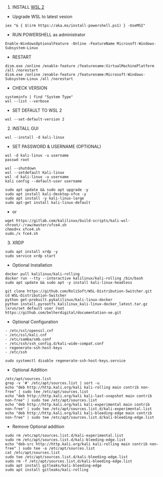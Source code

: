 1. INSTALL [WSL 2](https://aka.ms/PSWindows)

  - Upgrade WSL to latest vesion
~~~
iex "& { $(irm https://aka.ms/install-powershell.ps1) } -UseMSI"
~~~

  - RUN POWERSHELL as administrator
~~~
Enable-WindowsOptionalFeature -Online -FeatureName Microsoft-Windows-Subsystem-Linux
~~~

  - RESTART
~~~
dism.exe /online /enable-feature /featurename:VirtualMachinePlatform /all /norestart
dism.exe /online /enable-feature /featurename:Microsoft-Windows-Subsystem-Linux /all /norestart
~~~

  - CHECK VERSION
~~~
systeminfo | find "System Type"
wsl --list --verbose
~~~

  - SET DEFAULT TO WSL 2
~~~
wsl --set-default-version 2
~~~

2. INSTALL GUI
~~~
wsl --install -d kali-linux
~~~

  - SET PASSWORD & USERNAME (OPTIONAL)
~~~
wsl -d kali-linux -u username
passwd root
~~~
~~~
wsl --shutdown
wsl --setdefault Kali-linux
wsl -d kali-linux -u username
kali config --default-user username
~~~
~~~
sudo apt update && sudo apt upgrade -y
sudo apt install kali-desktop-xfce -y
sudo apt install -y kali-linux-large
sudo apt-get install kali-linux-default
~~~
  - or
~~~
wget https://gitlab.com/kalilinux/build-scripts/kali-wsl-chroot/-/raw/master/xfce4.sh
chmod+x xfce4.sh
sudo./x fce4.sh
~~~

3. XRDP
~~~
sudo apt install xrdp -y
sudo service xrdp start
~~~

  - Optional Installation
~~~
docker pull kalilinux/kali-rolling
docker run --tty --interactive kalilinux/kali-rolling /bin/bash
sudo apt update && sudo apt -y install kali-linux-headless
~~~
~~~
git clone https://github.com/RoliSoft/WSL-Distribution-Switcher.git
cd WSL-Distribution-Switcher
python get-prebuilt.pykalilinux/kali-linux-docker
python install.pyrootfs_kalilinux_kali-linux-docker_latest.tar.gz
lxrun/set default user root
https://github.com/belherdigital/documentation-oe.git
~~~

  - Optional Configuration
~~~
- /etc/ssl/openssl.cnf
- /etc/ssl/kali.cnf
- /etc/samba/smb.conf
- /etc/ssh/ssh_config.d/kali-wide-compat.conf
- regenerate-ssh-host-keys
- /etc/ssh
~~~
~~~
sudo systemctl disable regenerate-ssh-host-keys.service
~~~

  - Optional Addition
~~~
/etc/apt/sources.list
grep -v '#' /etc/apt/sources.list | sort -u
echo "deb http://http.kali.org/kali kali-rolling main contrib non-free" | sudo tee /etc/apt/sources.list
echo "deb http://http.kali.org/kali kali-last-snapshot main contrib non-free" | sudo tee /etc/apt/sources.list
echo "deb http://http.kali.org/kali kali-experimental main contrib non-free" | sudo tee /etc/apt/sources.list.d/kali-experimental.list
echo "deb http://http.kali.org/kali kali-bleeding-edge main contrib non-free" | sudo tee /etc/apt/sources.list.d/kali-bleeding-edge.list
~~~

  - Remove Optional addition
~~~
sudo rm /etc/apt/sources.list.d/kali-experimental.list
sudo rm /etc/apt/sources.list.d/kali-bleeding-edge.list
echo "deb-src http://http.kali.org/kali kali-rolling main contrib non-free" | sudo tee -a /etc/apt/sources.list
cat /etc/apt/sources.list
sudo tee /etc/apt/sources.list.d/kali-bleeding-edge.list
sudo rm -f /etc/apt/sources.list.d/kali-bleeding-edge.list
sudo apt install gitleaks/kali-bleeding-edge
sudo apt install gitleaks/kali-rolling
~~~
